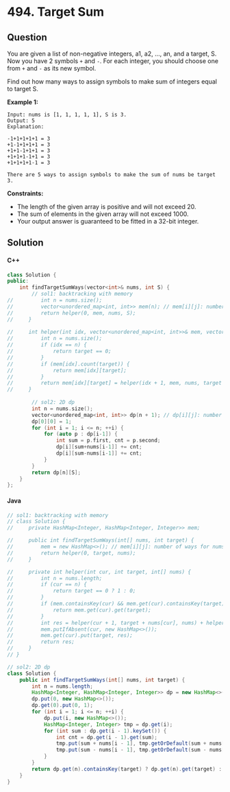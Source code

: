 # 494. Target Sum

## Question

You are given a list of non-negative integers, a1, a2, ..., an, and a target, S. Now you have 2 symbols `+` and `-`. For each integer, you should choose one from `+` and `-` as its new symbol.

Find out how many ways to assign symbols to make sum of integers equal to target S.

**Example 1:**

```
Input: nums is [1, 1, 1, 1, 1], S is 3. 
Output: 5
Explanation: 

-1+1+1+1+1 = 3
+1-1+1+1+1 = 3
+1+1-1+1+1 = 3
+1+1+1-1+1 = 3
+1+1+1+1-1 = 3

There are 5 ways to assign symbols to make the sum of nums be target 3.
```

**Constraints:**

* The length of the given array is positive and will not exceed 20.
* The sum of elements in the given array will not exceed 1000.
* Your output answer is guaranteed to be fitted in a 32-bit integer.

## Solution

#### C++

```cpp
class Solution {
public:
    int findTargetSumWays(vector<int>& nums, int S) {
        // sol1: backtracking with memory
//         int n = nums.size();
//         vector<unordered_map<int, int>> mem(n); // mem[i][j]: number of ways for nums[i:] to get sum j
//         return helper(0, mem, nums, S);
//     }
    
//     int helper(int idx, vector<unordered_map<int, int>>& mem, vector<int>& nums, long target) {
//         int n = nums.size();
//         if (idx == n) {
//             return target == 0;
//         }
//         if (mem[idx].count(target)) {
//             return mem[idx][target];
//         }
//         return mem[idx][target] = helper(idx + 1, mem, nums, target - nums[idx]) + helper(idx + 1, mem, nums, target + nums[idx]);
//     }
        
        // sol2: 2D dp
        int n = nums.size();
        vector<unordered_map<int, int>> dp(n + 1); // dp[i][j]: number of ways for nums[0:i] to get sum j
        dp[0][0] = 1;
        for (int i = 1; i <= n; ++i) {
            for (auto p : dp[i-1]) {
                int sum = p.first, cnt = p.second;
                dp[i][sum+nums[i-1]] += cnt;
                dp[i][sum-nums[i-1]] += cnt;
            }
        }
        return dp[n][S];
    }
};
```

#### Java

```java
// sol1: backtracking with memory
// class Solution {
//     private HashMap<Integer, HashMap<Integer, Integer>> mem;

//     public int findTargetSumWays(int[] nums, int target) {
//         mem = new HashMap<>(); // mem[i][j]: number of ways for nums[i:] to get sum j
//         return helper(0, target, nums);
//     }

//     private int helper(int cur, int target, int[] nums) {
//         int n = nums.length;
//         if (cur == n) {
//             return target == 0 ? 1 : 0;
//         }
//         if (mem.containsKey(cur) && mem.get(cur).containsKey(target)) {
//             return mem.get(cur).get(target);
//         }
//         int res = helper(cur + 1, target + nums[cur], nums) + helper(cur + 1, target - nums[cur], nums);
//         mem.putIfAbsent(cur, new HashMap<>());
//         mem.get(cur).put(target, res);
//         return res;
//     }
// }

// sol2: 2D dp
class Solution {
    public int findTargetSumWays(int[] nums, int target) {
        int n = nums.length;
        HashMap<Integer, HashMap<Integer, Integer>> dp = new HashMap<>(); // dp[i][j]: number of ways for nums[0:i] to get sum j
        dp.put(0, new HashMap<>());
        dp.get(0).put(0, 1);
        for (int i = 1; i <= n; ++i) {
            dp.put(i, new HashMap<>());
            HashMap<Integer, Integer> tmp = dp.get(i);
            for (int sum : dp.get(i - 1).keySet()) {
                int cnt = dp.get(i - 1).get(sum);
                tmp.put(sum + nums[i - 1], tmp.getOrDefault(sum + nums[i - 1], 0) + cnt);
                tmp.put(sum - nums[i - 1], tmp.getOrDefault(sum - nums[i - 1], 0) + cnt);
            }
        }
        return dp.get(n).containsKey(target) ? dp.get(n).get(target) : 0;
    }
}
```
